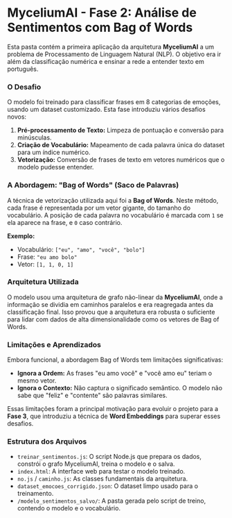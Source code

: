 # MyceliumAI - Fase 2: Análise de Sentimentos com Bag of Words

Esta pasta contém a primeira aplicação da arquitetura **MyceliumAI** a um problema de Processamento de Linguagem Natural (NLP). O objetivo era ir além da classificação numérica e ensinar a rede a entender texto em português.

### O Desafio

O modelo foi treinado para classificar frases em 8 categorias de emoções, usando um dataset customizado. Esta fase introduziu vários desafios novos:

1.  **Pré-processamento de Texto:** Limpeza de pontuação e conversão para minúsculas.
2.  **Criação de Vocabulário:** Mapeamento de cada palavra única do dataset para um índice numérico.
3.  **Vetorização:** Conversão de frases de texto em vetores numéricos que o modelo pudesse entender.

### A Abordagem: "Bag of Words" (Saco de Palavras)

A técnica de vetorização utilizada aqui foi a **Bag of Words**. Neste método, cada frase é representada por um vetor gigante, do tamanho do vocabulário. A posição de cada palavra no vocabulário é marcada com `1` se ela aparece na frase, e `0` caso contrário.

**Exemplo:**
- Vocabulário: `["eu", "amo", "você", "bolo"]`
- Frase: `"eu amo bolo"`
- Vetor: `[1, 1, 0, 1]`

### Arquitetura Utilizada

O modelo usou uma arquitetura de grafo não-linear da **MyceliumAI**, onde a informação se dividia em caminhos paralelos e era reagregada antes da classificação final. Isso provou que a arquitetura era robusta o suficiente para lidar com dados de alta dimensionalidade como os vetores de Bag of Words.

### Limitações e Aprendizados

Embora funcional, a abordagem Bag of Words tem limitações significativas:
- **Ignora a Ordem:** As frases "eu amo você" e "você amo eu" teriam o mesmo vetor.
- **Ignora o Contexto:** Não captura o significado semântico. O modelo não sabe que "feliz" e "contente" são palavras similares.

Essas limitações foram a principal motivação para evoluir o projeto para a **Fase 3**, que introduziu a técnica de **Word Embeddings** para superar esses desafios.

### Estrutura dos Arquivos

-   `treinar_sentimentos.js`: O script Node.js que prepara os dados, constrói o grafo MyceliumAI, treina o modelo e o salva.
-   `index.html`: A interface web para testar o modelo treinado.
-   `no.js` / `caminho.js`: As classes fundamentais da arquitetura.
-   `dataset_emocoes_corrigido.json`: O dataset limpo usado para o treinamento.
-   `/modelo_sentimentos_salvo/`: A pasta gerada pelo script de treino, contendo o modelo e o vocabulário.